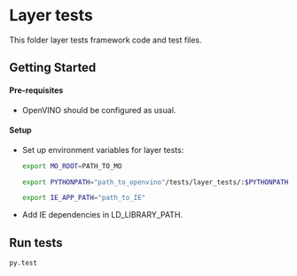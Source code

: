 # Layer tests

This folder layer tests framework code and test files.

## Getting Started

#### Pre-requisites

* OpenVINO should be configured as usual.

#### Setup

* Set up environment variables for layer tests:
    ```bash
    export MO_ROOT=PATH_TO_MO
    ```
    ```bash
    export PYTHONPATH="path_to_openvino"/tests/layer_tests/:$PYTHONPATH
    ```
    ```bash
    export IE_APP_PATH="path_to_IE"
    ```
* Add IE dependencies in LD_LIBRARY_PATH.

## Run tests
```bash
py.test
```
